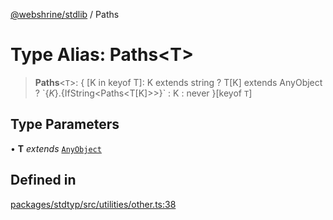 [@webshrine/stdlib](../globals.md) / Paths

# Type Alias: Paths\<T\>

> **Paths**\<`T`\>: \{ \[K in keyof T\]: K extends string ? T\[K\] extends AnyObject ? \`$\{K\}.$\{IfString\<Paths\<T\[K\]\>\>\}\` : K : never \}\[keyof `T`\]

## Type Parameters

• **T** *extends* [`AnyObject`](AnyObject.md)

## Defined in

[packages/stdtyp/src/utilities/other.ts:38](https://github.com/webshrine/webshrine/blob/0e16c5948921e0c95cce645760c4a8b0855b196b/packages/stdtyp/src/utilities/other.ts#L38)
